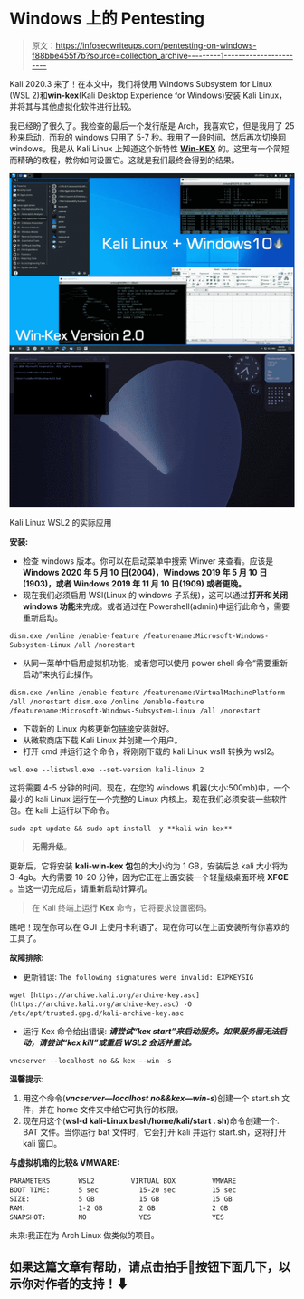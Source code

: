 # Windows 上的 Pentesting

> 原文：<https://infosecwriteups.com/pentesting-on-windows-f88bbe455f7b?source=collection_archive---------1----------------------->

Kali 2020.3 来了！在本文中，我们将使用 Windows Subsystem for Linux (WSL 2)和**win-kex**(Kali Desktop Experience for Windows)安装 Kali Linux，并将其与其他虚拟化软件进行比较。

我已经盼了很久了。我检查的最后一个发行版是 Arch，我喜欢它，但是我用了 25 秒来启动，而我的 windows 只用了 5-7 秒。我用了一段时间，然后再次切换回 windows。我是从 Kali Linux 上知道这个新特性 [**Win-KEX**](https://www.kali.org/docs/wsl/win-kex/) 的。这里有一个简短而精确的教程，教你如何设置它。这就是我们最终会得到的结果。

![](img/ffb57dff3fab1c47a84ea7abbd368d79.png)![](img/efcc00106a870a4056826fba58d59e01.png)

Kali Linux WSL2 的实际应用

**安装:**

*   检查 windows 版本。你可以在启动菜单中搜索 Winver 来查看。应该是**Windows 2020 年 5 月 10 日(2004)，Windows 2019 年 5 月 10 日(1903)，或者 Windows 2019 年 11 月 10 日(1909)** **或者更晚。**
*   现在我们必须启用 WSl(Linux 的 windows 子系统)，这可以通过**打开和关闭 windows 功能**来完成。或者通过在 Powershell(admin)中运行此命令，需要重新启动。

```
dism.exe /online /enable-feature /featurename:Microsoft-Windows-Subsystem-Linux /all /norestart
```

*   从同一菜单中启用虚拟机功能，或者您可以使用 power shell 命令“需要重新启动”来执行此操作。

```
dism.exe /online /enable-feature /featurename:VirtualMachinePlatform /all /norestart dism.exe /online /enable-feature /featurename:Microsoft-Windows-Subsystem-Linux /all /norestart
```

*   下载新的 Linux 内核更新包[链接](https://wslstorestorage.blob.core.windows.net/wslblob/wsl_update_x64.msi)安装就好。
*   从微软商店下载 Kali Linux 并创建一个用户。
*   打开 cmd 并运行这个命令，将刚刚下载的 kali Linux wsl1 转换为 wsl2。

```
wsl.exe --listwsl.exe --set-version kali-linux 2
```

这将需要 4-5 分钟的时间。现在，在您的 windows 机器(大小:500mb)中，一个最小的 kali Linux 运行在一个完整的 Linux 内核上。现在我们必须安装一些软件包。在 kali 上运行以下命令。

```
sudo apt update && sudo apt install -y **kali-win-kex**
```

> **无需升级**。

更新后，它将安装 **kali-win-kex 包**包的大小约为 1 GB，安装后总 kali 大小将为 3–4gb。大约需要 10-20 分钟，因为它正在上面安装一个轻量级桌面环境 **XFCE** 。当这一切完成后，请重新启动计算机。

> 在 Kali 终端上运行 **Kex** 命令，它将要求设置密码。

瞧吧！现在你可以在 GUI 上使用卡利语了。现在你可以在上面安装所有你喜欢的工具了。

**故障排除:**

*   更新错误: `The following signatures were invalid: EXPKEYSIG`

```
wget [https://archive.kali.org/archive-key.asc](https://archive.kali.org/archive-key.asc) -O /etc/apt/trusted.gpg.d/kali-archive-key.asc
```

*   运行 Kex 命令给出错误: ***请尝试“kex start”来启动服务。如果服务器无法启动，请尝试“kex kill”或重启 WSL2 会话并重试。***

```
vncserver --localhost no && kex --win -s
```

**温馨提示**:

1.  用这个命令(***vncserver—localhost no&&kex—win-s***)创建一个 start.sh 文件，并在 home 文件夹中给它可执行的权限。
2.  现在用这个(**wsl-d kali-Linux bash/home/kali/start . sh**)命令创建一个. BAT 文件。当你运行 bat 文件时，它会打开 kali 并运行 start.sh，这将打开 kali 窗口。

**与虚拟机箱的比较& VMWARE:**

```
PARAMETERS       WSL2         VIRTUAL BOX         VMWARE
BOOT TIME:       5 sec          15-20 sec         15 sec
SIZE:            5 GB           15 GB             15 GB
RAM:             1-2 GB         2 GB              2 GB
SNAPSHOT:        NO             YES               YES
```

未来:我正在为 Arch Linux 做类似的项目。

## **如果这篇文章有帮助，请点击拍手👏按钮下面几下，以示你对作者的支持！⬇**